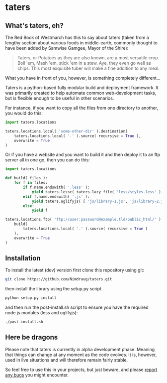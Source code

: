 # taters

## What's taters, eh?

The Red Book of Westmarch has this to say about taters (taken from a lengthy section about various foods in middle-earth,
commonly thought to have been added by Samwise Gamgee, Mayor of the Shire):

> Taters, or Potatoes as they are also known, are a most versatile crop. Boil 'em, Mash 'em, stick 'em in a stew.
> Aye, they even go well as chips. This most exquisite tuber will make a fine addition to any meal.

What you have in front of you, however, is something completely different...

Taters is a python-based fully modular build and deployment framework. It was primarily created to help automate
common web-development tasks, but is flexible enough to be useful in other scenarios.

For instance, if you want to copy all the files from one directory to another, you would do this:

```python
import taters.locations

taters.locations.local( 'some-other-dir' ).destination(
    taters.locations.local( '.' ).source( recursive = True ), 
    overwrite = True
)
```

Or if you have a website and you want to build it and then deploy it to an ftp server all in one go, then you can do this:

```python
import taters.locations

def build( files ):
    for f in files:
        if f.name.endswith( '.less' ):
            yield taters.lessc( taters.lazy_file( 'less/styles.less' ), include_path = 'less/' ).rename( 'styles.css' )
        elif f.name.endswith( '.js' ):
            yield taters.uglifyjs( [ 'js/library-1.js', 'js/library-2.js', 'js/main.js' ] ).rename( 'site.min.js' )
        else:
            yield f

taters.locations.ftp( 'ftp://user:password@example.tld/public_html/' ).destination(
    build(
        taters.locations.local( '.' ).source( recursive = True )
    ),
    overwrite = True
)
```

## Installation

To install the latest (dev) version first clone this repository using git:

```sh
git clone https://github.com/Nimdraug/taters.git
```

then install the library using the setup.py script

```sh
python setup.py install
```

and then run the post-install.sh script to ensure you have the required node.js modules (less and uglifyjs):

```sh
./post-install.sh
```

## Here be dragons

Please note that taters is currently in alpha development phase. Meaning that things can change at any moment
as the code evolves. It is, however, used in live situations and will therefore remain fairly stable.

So feel free to use this in your projects, but just beware, and please [report any bugs](https://github.com/Nimdraug/taters/issues) you might encounter.
